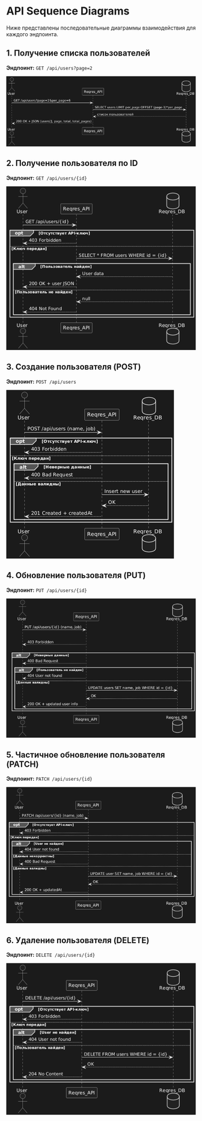 # API Sequence Diagrams

Ниже представлены последовательные диаграммы взаимодействия для каждого эндпоинта.

## 1. Получение списка пользователей

**Эндпоинт:** `GET /api/users?page=2`

![get-users](./get_users.png)

## 2. Получение пользователя по ID

**Эндпоинт:** `GET /api/users/{id}`

![get-users](./get_users{id}.png)

## 3. Создание пользователя (POST)

**Эндпоинт:** `POST /api/users`

![get-users](./create_user.png)

## 4. Обновление пользователя (PUT)

**Эндпоинт:** `PUT /api/users/{id}`

![get-users](./replace_user.png)

## 5. Частичное обновление пользователя (PATCH)

**Эндпоинт:** `PATCH /api/users/{id}`

![get-users](./update_user.png)

## 6. Удаление пользователя (DELETE)

**Эндпоинт:** `DELETE /api/users/{id}`

![get-users](./delete_user.png)

